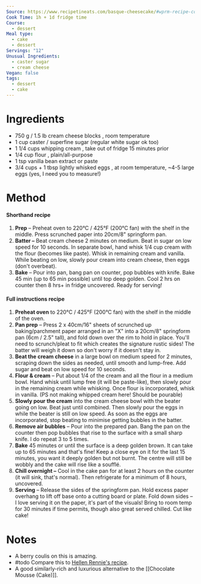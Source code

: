 ```yaml
---
Source: https://www.recipetineats.com/basque-cheesecake/#wprm-recipe-container-120283
Cook Time: 1h + 1d fridge time
Course:
  - dessert
Meal type:
  - cake
  - dessert
Servings: "12"
Unusual Ingredients:
  - caster sugar
  - cream cheese
Vegan: false
tags:
  - dessert
  - cake
---
```

# Ingredients

- 750 g / 1.5 lb cream cheese blocks , room temperature
- 1 cup caster / superfine sugar (regular white sugar ok too)
- 1 1/4 cups whipping cream , take out of fridge 15 minutes prior
- 1/4 cup flour , plain/all-purpose
- 1 tsp vanilla bean extract or paste
- 3/4 cups + 1 tbsp lightly whisked eggs , at room temperature, ~4-5 large eggs (yes, I need you to measure!)

# Method

#### Shorthand recipe

1. **Prep** – Preheat oven to 220°C / 425°F (200°C fan) with the shelf in the middle. Press scrunched paper into 20cm/8" springform pan.
2. **Batter –** Beat cream cheese 2 minutes on medium. Beat in sugar on low speed for 10 seconds. In separate bowl, hand whisk 1/4 cup cream with the flour (becomes like paste). Whisk in remaining cream and vanilla. While beating on low, slowly pour cream into cream cheese, then eggs (don't overbeat).
3. **Bake** – Pour into pan, bang pan on counter, pop bubbles with knife. Bake 45 min (up to 65 min possible) until top deep golden. Cool 2 hrs on counter then 8 hrs+ in fridge uncovered. Ready for serving!

#### Full instructions recipe

1. **Preheat oven** to 220°C / 425°F (200°C fan) with the shelf in the middle of the oven.
2. **Pan prep** – Press 2 x 40cm/16" sheets of scrunched up baking/parchment paper arranged in an "X" into a 20cm/8" springform pan (6cm / 2.5" tall), and fold down over the rim to hold in place. You'll need to scrunch/pleat to fit which creates the signature rustic sides! The batter will weigh it down so don't worry if it doesn't stay in.
3. **Beat the cream cheese** in a large bowl on medium speed for 2 minutes, scraping down the sides as needed, until smooth and lump-free. Add sugar and beat on low speed for 10 seconds.
4. **Flour & cream** – Put about 1/4 of the cream and all the flour in a medium bowl. Hand whisk until lump free (it will be paste-like), then slowly pour in the remaining cream while whisking. Once flour is incorporated, whisk in vanilla. (PS not making whipped cream here! Should be pourable)
5. **Slowly pour the cream** into the cream cheese bowl with the beater going on low. Beat just until combined. Then slowly pour the eggs in while the beater is still on low speed. As soon as the eggs are incorporated, stop beating to minimise getting bubbles in the batter.
6. **Remove air bubbles** – Pour into the prepared pan. Bang the pan on the counter then pop bubbles that rise to the surface with a small sharp knife. I do repeat 3 to 5 times.
7. **Bake** 45 minutes or until the surface is a deep golden brown. It can take up to 65 minutes and that's fine! Keep a close eye on it for the last 15 minutes, you want it deeply golden but not burnt. The centre will still be wobbly and the cake will rise like a soufflé.
8. **Chill overnight –** Cool in the cake pan for at least 2 hours on the counter (it will sink, that's normal). Then refrigerate for a minimum of 8 hours, uncovered.
9. **Serving** – Release the sides of the springform pan. Hold excess paper overhang to lift off base onto a cutting board or plate. Fold down sides – I love serving it on the paper, it's part of the visuals! Bring to room temp for 30 minutes if time permits, though also great served chilled. Cut like cake!

# Notes

- A berry coulis on this is amazing.
- #todo Compare this to [Hellen Rennie's recipe](https://youtu.be/vUwzdJhqp4g).
- A good similarly-rich and luxurious alternative to the [[Chocolate Mousse (Cake)]].